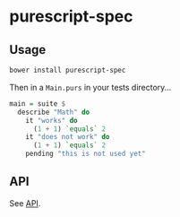 # purescript-spec

## Usage

```bash
bower install purescript-spec
```

Then in a `Main.purs` in your tests directory...

```purescript
main = suite $
  describe "Math" do
    it "works" do
      (1 + 1) `equals` 2
    it "does not work" do
      (1 + 1) `equals` 2
    pending "this is not used yet"
```

## API

See [API](API.md).
